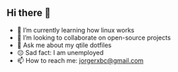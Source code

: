 ## Hi there 👋
- 🌱 I’m currently learning how linux works
- 👯 I’m looking to collaborate on open-source projects
- 💬 Ask me about my qtile dotfiles
- 😔 Sad fact: I am unemployed
- 📫 How to reach me: jorgerxbc@gmail.com
<!--
**jorgerxbc/jorgerxbc** is a ✨ _special_ ✨ repository because its `README.md` (this file) appears on your GitHub profile.

Here are some ideas to get you started:

- 🔭 I’m currently working on ...
- 🌱 I’m currently learning ...
- 👯 I’m looking to collaborate on ...
- 🤔 I’m looking for help with ...
- 💬 Ask me about ...
- 📫 How to reach me: ...
- 😄 Pronouns: ...
- ⚡ Fun fact: ...
-->
